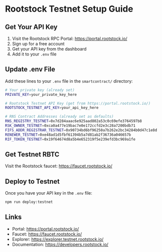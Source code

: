 # Rootstock Testnet Setup Guide

## Get Your API Key

1. Visit the Rootstock RPC Portal: https://portal.rootstock.io/
2. Sign up for a free account
3. Get your API key from the dashboard
4. Add it to your `.env` file

## Update .env File

Add these lines to your `.env` file in the `smartcontract/` directory:

```bash
# Your private key (already set)
PRIVATE_KEY=your_private_key_here

# Rootstock Testnet API Key (get from https://portal.rootstock.io/)
ROOTSTOCK_TESTNET_API_KEY=your_api_key_here

# RNS Contract Addresses (already set as defaults)
RNS_REGISTRY_TESTNET=0x7d284aaac6e925aad802a53c0c69efe3764597b8
RSK_OWNER_TESTNET=0xca0a477e19bac7e0e172ccfd2e3c28a7200bdb71
FIFS_ADDR_REGISTRAR_TESTNET=0x90734bd6bf96250a7b262e2bc34284b0d47c1e8d
RENEWER_TESTNET=0xe48ad1d5fbf61394b5a7d81ab2f36736a046657b
RIF_TOKEN_TESTNET=0x19f64674d8a5b4e652319f5e239efd3bc969a1fe
```

## Get Testnet RBTC

Visit the Rootstock faucet: https://faucet.rootstock.io/

## Deploy to Testnet

Once you have your API key in the `.env` file:

```bash
npm run deploy:testnet
```

## Links

- Portal: https://portal.rootstock.io/
- Faucet: https://faucet.rootstock.io/
- Explorer: https://explorer.testnet.rootstock.io/
- Documentation: https://developers.rootstock.io/

